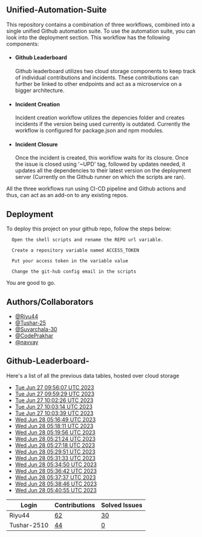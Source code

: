 
## Unified-Automation-Suite

This repository contains a combination of three workflows, combined into a single unified Github automation suite. To use the automation suite, you can look into the deployment section.
This workflow has the following components:
 - #### Github Leaderboard
   Github leaderboard utilizes two cloud storage components to keep track of individual contributions and incidents. These contributions can further be linked to other endpoints and act as a microservice on a bigger architecture.

- #### Incident Creation
  Incident creation workflow utilizes the depencies folder and creates incidents if the version being used currently is outdated. Currently the workflow is configured for package.json and npm modules.

- #### Incident Closure
  Once the incident is created, this workflow waits for its closure. Once the issue is closed using '~UPD' tag, followed by updates needed, it updates all the dependencies to their latest version on the deployment server (Currently on the Github runner on which the scripts are ran).

All the three workflows run using CI-CD pipeline and Github actions and thus, can act as an add-on to any existing repos.
## Deployment

To deploy this project on your github repo, follow the steps below:

```
  Open the shell scripts and rename the REPO url variable.
```
```
  Create a repository variable named ACCESS_TOKEN
```
```
  Put your access token in the variable value
```
```
  Change the git-hub config email in the scripts
```
You are good to go.
## Authors/Collaborators

- [@Riyu44](https://www.github.com/Riyu44)
- [@Tushar-25](https://github.com/Tushar-2510)
- [@Suvarchala-30](https://github.com/Suvarchala-30)
- [@CodePrakhar](https://github.com/CodePrakhar)
- [@navvay](https://github.com/navvay)


## Github-Leaderboard- 
Here's a list of all the previous data tables, hosted over cloud storage
- [Tue Jun 27 09:56:07 UTC 2023](https://us-central1-js-capstone-backend.cloudfunctions.net/api/games/aZ2yfidLlHidpfchYac8/scores/)
- [Tue Jun 27 09:59:29 UTC 2023](https://us-central1-js-capstone-backend.cloudfunctions.net/api/games/KedSooEx7x7iv3Yd9VXn/scores/)
- [Tue Jun 27 10:02:26 UTC 2023](https://us-central1-js-capstone-backend.cloudfunctions.net/api/games/aQHXmtCxgInZOdsR161R/scores/)
- [Tue Jun 27 10:03:14 UTC 2023](https://us-central1-js-capstone-backend.cloudfunctions.net/api/games/rJolRAZEFEymHsugSTPL/scores/)
- [Tue Jun 27 10:03:39 UTC 2023](https://us-central1-js-capstone-backend.cloudfunctions.net/api/games/qQka2U814V4O4OB5Cf9p/scores/)
- [Wed Jun 28 05:16:49 UTC 2023](https://us-central1-js-capstone-backend.cloudfunctions.net/api/games/h1uH7JezqjcAqzckqDoI/scores/)
- [Wed Jun 28 05:18:11 UTC 2023](https://us-central1-js-capstone-backend.cloudfunctions.net/api/games/lfZDMTiwcOuPlPoZu0qe/scores/)
- [Wed Jun 28 05:19:56 UTC 2023](https://us-central1-js-capstone-backend.cloudfunctions.net/api/games/pFikW8EHPo6d8J7R59Yd/scores/)
- [Wed Jun 28 05:21:24 UTC 2023](https://us-central1-js-capstone-backend.cloudfunctions.net/api/games/JqwmcygGOQfyA4isOcda/scores/)
- [Wed Jun 28 05:27:18 UTC 2023](https://us-central1-js-capstone-backend.cloudfunctions.net/api/games/8KTUZtPeg0hTfCSO20xZ/scores/)
- [Wed Jun 28 05:29:51 UTC 2023](https://us-central1-js-capstone-backend.cloudfunctions.net/api/games/0wC3RraTiB1iwGpR5r2u/scores/)
- [Wed Jun 28 05:31:33 UTC 2023](https://us-central1-js-capstone-backend.cloudfunctions.net/api/games/zqLvms6X222PulVJHY4r/scores/)
- [Wed Jun 28 05:34:50 UTC 2023](https://us-central1-js-capstone-backend.cloudfunctions.net/api/games/ZoPWBjgs2lQZUg6JRjaC/scores/)
- [Wed Jun 28 05:36:42 UTC 2023](https://us-central1-js-capstone-backend.cloudfunctions.net/api/games/4PH40uWpPemjqNMMOrtQ/scores/)
- [Wed Jun 28 05:37:37 UTC 2023](https://us-central1-js-capstone-backend.cloudfunctions.net/api/games/yZeszFTxRgoYdRf4iQlP/scores/)
- [Wed Jun 28 05:38:46 UTC 2023](https://us-central1-js-capstone-backend.cloudfunctions.net/api/games/OIukOwDBVrwLPZM86WfV/scores/)
- [Wed Jun 28 05:40:55 UTC 2023](https://us-central1-js-capstone-backend.cloudfunctions.net/api/games/POtrYxk0Zsd6q90Sq6KS/scores/)
<!--START_TABLE-->
| Login        | Contributions | Solved Issues |
| ------------ | ------------- | ------------- |
| Riyu44 | [62](https://github.com/Sopra-Banking-Software-Interns/Github-Leaderboard/commits?author=Riyu44) | [30](https://getpantry.cloud/apiv1/pantry/860a0c02-c763-41ca-9d31-ec787fc3202a/basket/Riyu44) |
| Tushar-2510 | [44](https://github.com/Sopra-Banking-Software-Interns/Github-Leaderboard/commits?author=Tushar-2510) | [0](https://getpantry.cloud/apiv1/pantry/860a0c02-c763-41ca-9d31-ec787fc3202a/basket/Tushar-2510) |
<!--END_TABLE-->
